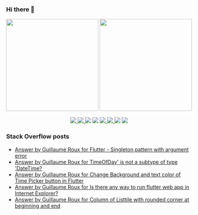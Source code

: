### Hi there 👋

<p align="left">
 <a>
  <img height="250em" src="https://github-readme-stats.vercel.app/api?username=TesteurManiak&theme=tokyonight" />
  <a href="https://stackoverflow.com/users/9942346/testeur-maniak">
   <img height="250em" src="https://github-readme-stackoverflow.vercel.app/?userID=9942346&theme=dark" />
  </a>
 </a>
</p>

<p align="center">
 <a href="https://pub.dev/publishers/rouxguillau.me/packages">
  <img src="https://img.shields.io/badge/dart-%230175C2.svg?&style=for-the-badge&logo=dart&logoColor=white"/>
 </a>
 <a href="https://pub.dev/publishers/rouxguillau.me/packages">
  <img src="https://img.shields.io/badge/Flutter%20-%2302569B.svg?&style=for-the-badge&logo=Flutter&logoColor=white" />
 </a>
 <img src="https://img.shields.io/badge/swift-%23FA7343.svg?&style=for-the-badge&logo=swift&logoColor=white"/>
 <img src="https://img.shields.io/badge/git%20-%23F05033.svg?&style=for-the-badge&logo=git&logoColor=white"/>
 <a href="https://gitlab.com/G_Roux">
  <img src="https://img.shields.io/badge/gitlab%20-%23181717.svg?&style=for-the-badge&logo=gitlab&logoColor=white"/>
 </a>
 <a href="https://github.com/TesteurManiak">
  <img src="https://img.shields.io/badge/github%20-%23121011.svg?&style=for-the-badge&logo=github&logoColor=white"/>
 </a>
 <img src="https://img.shields.io/badge/firebase%20-%23039BE5.svg?&style=for-the-badge&logo=firebase"/>
 <a href="https://www.linkedin.com/in/guillaume2-roux/">
  <img src="https://img.shields.io/badge/linkedin%20-%230077B5.svg?&style=for-the-badge&logo=linkedin&logoColor=white"/>
 </a>
</p>

### Stack Overflow posts

<!-- STACKOVERFLOW:START -->
- [Answer by Guillaume Roux for Flutter - Singleton pattern with argument error](https://stackoverflow.com/questions/70460341/flutter-singleton-pattern-with-argument-error/70460478#70460478)
- [Answer by Guillaume Roux for TimeOfDay&#39; is not a subtype of type &#39;DateTime?](https://stackoverflow.com/questions/70280256/timeofday-is-not-a-subtype-of-type-datetime/70280328#70280328)
- [Answer by Guillaume Roux for Change Background and text color of Time Picker button in Flutter](https://stackoverflow.com/questions/70275340/change-background-and-text-color-of-time-picker-button-in-flutter/70278932#70278932)
- [Answer by Guillaume Roux for Is there any way to run flutter web app in Internet Explorer?](https://stackoverflow.com/questions/70270839/is-there-any-way-to-run-flutter-web-app-in-internet-explorer/70274654#70274654)
- [Answer by Guillaume Roux for Column of Listtile with rounded corner at beginning and end](https://stackoverflow.com/questions/70249527/column-of-listtile-with-rounded-corner-at-beginning-and-end/70251780#70251780)
<!-- STACKOVERFLOW:END -->
